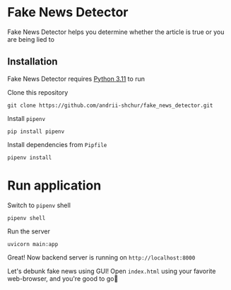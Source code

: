 # Fake News Detector

Fake News Detector helps you determine whether the article is true or you are being lied to

## Installation
Fake News Detector requires [Python 3.11](https://www.python.org/downloads/release/python-3113/) to run

Clone this repository
```
git clone https://github.com/andrii-shchur/fake_news_detector.git
```

Install `pipenv`
```
pip install pipenv
```

Install dependencies from `Pipfile`
```
pipenv install
```

# Run application
Switch to `pipenv` shell
```
pipenv shell
```

Run the server
```
uvicorn main:app
```

Great! Now backend server is running on `http://localhost:8000`

Let's debunk fake news using GUI! Open `index.html` using your favorite web-browser, and you're good to go💪